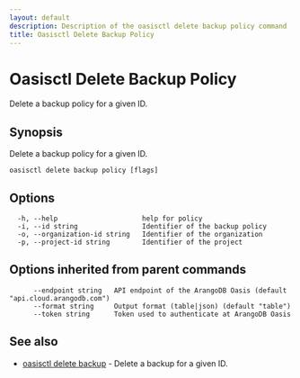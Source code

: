 ```yaml
---
layout: default
description: Description of the oasisctl delete backup policy command
title: Oasisctl Delete Backup Policy
---
```

# Oasisctl Delete Backup Policy

Delete a backup policy for a given ID.

## Synopsis

Delete a backup policy for a given ID.

```
oasisctl delete backup policy [flags]
```

## Options

```
  -h, --help                     help for policy
  -i, --id string                Identifier of the backup policy
  -o, --organization-id string   Identifier of the organization
  -p, --project-id string        Identifier of the project
```

## Options inherited from parent commands

```
      --endpoint string   API endpoint of the ArangoDB Oasis (default "api.cloud.arangodb.com")
      --format string     Output format (table|json) (default "table")
      --token string      Token used to authenticate at ArangoDB Oasis
```

## See also

* [oasisctl delete backup](oasisctl-delete-backup.html)	 - Delete a backup for a given ID.

